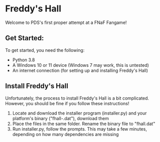 # Freddy's Hall

Welcome to PDS's first proper attempt at a FNaF Fangame!


## Get Started:
To get started, you need the following:
- Python 3.8
- A Windows 10 or 11 device (Windows 7 may work, this is untested)
- An internet connection (for setting up and installing Freddy's Hall)

## Install Freddy's Hall
Unfortunately, the process to install Freddy's Hall is a bit complicated. However, you should be fine if you follow these instructions!
1) Locate and download the installer program (installer.py) and your platform's binary ("fhall-<platform>.dat"), download them
2) Place the files in the same folder. Rename the binary file to "fhall.dat"
3) Run installer.py, follow the prompts. This may take a few minutes, depending on how many dependencies are missing
